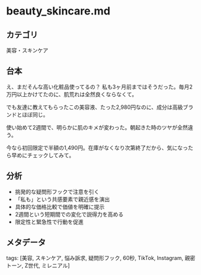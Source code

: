 # beauty_skincare.md

## カテゴリ
美容・スキンケア

## 台本
え、まだそんな高い化粧品使ってるの？
私も3ヶ月前まではそうだった。毎月2万円以上かけてたのに、肌荒れは全然良くならなくて。

でも友達に教えてもらったこの美容液、たった2,980円なのに、成分は高級ブランドとほぼ同じ。

使い始めて2週間で、明らかに肌のキメが変わった。朝起きた時のツヤが全然違う。

今なら初回限定で半額の1,490円。在庫がなくなり次第終了だから、気になったら早めにチェックしてみて。

## 分析
- 挑発的な疑問形フックで注意を引く
- 「私も」という共感要素で親近感を演出
- 具体的な価格比較で価値を明確に提示
- 2週間という短期間での変化で説得力を高める
- 限定性と緊急性で行動を促進

## メタデータ
tags: [美容, スキンケア, 悩み訴求, 疑問形フック, 60秒, TikTok, Instagram, 親密トーン, Z世代, ミレニアル]